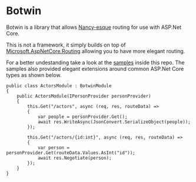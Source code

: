 # Botwin

Botwin is a library that allows [Nancy-esque](http://nancyfx.org) routing for use with ASP.Net Core. 

This is not a framework, it simply builds on top of [Microsoft.AspNetCore.Routing](https://github.com/aspnet/Routing) allowing you to have more elegant routing. 

For a better undestanding take a look at the [samples](https://github.com/jchannon/Botwin/tree/master/samples) inside this repo.  The samples also  provided elegant extensions around common ASP.Net Core types as shown below.


```
public class ActorsModule : BotwinModule
{
    public ActorsModule(IPersonProvider personProvider)
    {
        this.Get("/actors", async (req, res, routeData) =>
        {
            var people = personProvider.Get();
            await res.WriteAsync(JsonConvert.SerializeObject(people));
        });

        this.Get("/actors/{id:int}", async (req, res, routeData) =>
        {
            var person = personProvider.Get(routeData.Values.AsInt("id"));
            await res.Negotiate(person);
        });
    }
}
```
